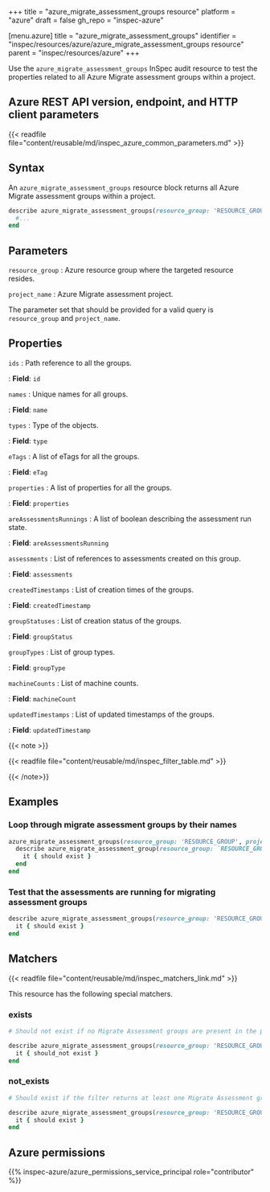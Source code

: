 +++
title = "azure_migrate_assessment_groups resource"
platform = "azure"
draft = false
gh_repo = "inspec-azure"

[menu.azure]
title = "azure_migrate_assessment_groups"
identifier = "inspec/resources/azure/azure_migrate_assessment_groups resource"
parent = "inspec/resources/azure"
+++

Use the `azure_migrate_assessment_groups` InSpec audit resource to test the properties related to all Azure Migrate assessment groups within a project.

## Azure REST API version, endpoint, and HTTP client parameters

{{< readfile file="content/reusable/md/inspec_azure_common_parameters.md" >}}

## Syntax

An `azure_migrate_assessment_groups` resource block returns all Azure Migrate assessment groups within a project.

```ruby
describe azure_migrate_assessment_groups(resource_group: 'RESOURCE_GROUP', project_name: 'PROJECT_NAME') do
  #...
end
```

## Parameters

`resource_group`
: Azure resource group where the targeted resource resides.

`project_name`
: Azure Migrate assessment project.

The parameter set that should be provided for a valid query is `resource_group` and `project_name`.

## Properties

`ids`
: Path reference to all the groups.

: **Field**: `id`

`names`
: Unique names for all groups.

: **Field**: `name`

`types`
: Type of the objects.

: **Field**: `type`

`eTags`
: A list of eTags for all the groups.

: **Field**: `eTag`

`properties`
: A list of properties for all the groups.

: **Field**: `properties`

`areAssessmentsRunnings`
: A list of boolean describing the assessment run state.

: **Field**: `areAssessmentsRunning`

`assessments`
: List of references to assessments created on this group.

: **Field**: `assessments`

`createdTimestamps`
: List of creation times of the groups.

: **Field**: `createdTimestamp`

`groupStatuses`
: List of creation status of the groups.

: **Field**: `groupStatus`

`groupTypes`
: List of group types.

: **Field**: `groupType`

`machineCounts`
: List of machine counts.

: **Field**: `machineCount`

`updatedTimestamps`
: List of updated timestamps of the groups.

: **Field**: `updatedTimestamp`

{{< note >}}

{{< readfile file="content/reusable/md/inspec_filter_table.md" >}}

{{< /note>}}

## Examples

### Loop through migrate assessment groups by their names

```ruby
azure_migrate_assessment_groups(resource_group: 'RESOURCE_GROUP', project_name: 'PROJECT_NAME').names.each do |name|
  describe azure_migrate_assessment_group(resource_group: `RESOURCE_GROUP`, project_name: `PROJECT_NAME`, name: `NAME`) do
    it { should exist }
  end
end
```

### Test that the assessments are running for migrating assessment groups

```ruby
describe azure_migrate_assessment_groups(resource_group: 'RESOURCE_GROUP', project_name: 'PROJECT_NAME').where(areAssessmentsRunning: true) do
  it { should exist }
end
```

## Matchers

{{< readfile file="content/reusable/md/inspec_matchers_link.md" >}}

This resource has the following special matchers.

### exists

```ruby
# Should not exist if no Migrate Assessment groups are present in the project.

describe azure_migrate_assessment_groups(resource_group: 'RESOURCE_GROUP', project_name: 'PROJECT_NAME') do
  it { should_not exist }
end
```

### not_exists

```ruby
# Should exist if the filter returns at least one Migrate Assessment groups in the project.

describe azure_migrate_assessment_groups(resource_group: 'RESOURCE_GROUP', project_name: 'PROJECT_NAME') do
  it { should exist }
end
```

## Azure permissions

{{% inspec-azure/azure_permissions_service_principal role="contributor" %}}
